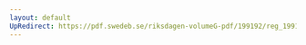 ```yaml
---
layout: default
UpRedirect: https://pdf.swedeb.se/riksdagen-volumeG-pdf/199192/reg_199192/reg_199192_0807.pdf
---
```

